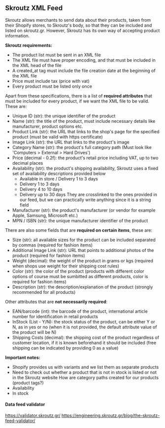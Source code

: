 ## Skroutz XML Feed

Skroutz allows merchants to send data about their products, taken from their Shopify stores, to Skroutz's body, so that they can be included and listed on skroutz.gr. However, Skroutz has its own way of accepting product information.

**Skroutz requirements:**

- The product list must be sent in an XML file
- The XML file must have proper encoding, and that must be included in the XML head of the file
- A created_at tag must include the file creation date at the beginning of the XML file
- Price must include tax (price with vat)
- Every product must be listed only once


Apart from these specifications, there is a list of **required attributes** that must be included for every product, if we want the XML file to be valid. These are:

- Unique ID (str): the unique identifier of the product
- Name (str): the title of the product, must include necessary details like manufacturer, product options etc.
- Product Link (str): the URL that links to the shop's page for the specified product (must be valid with https certificate)
- Image Link (str): the URL that links to the product's image
- Category Name (str): the product's full category path (Must look like 'Computers > External > Hard Drives')
- Price (decimal - 0.2f): the product's retail price including VAT, up to two decimal places
- Availability (str): the product's shipping availability, Skroutz uses a fixed set of availability descriptions provided below
    - Available in store / Delivery 1 to 3 days
    - Delivery 1 to 3 days
    - Delivery 4 to 10 days
    - Delivery up to 30 days
    They are crosslinked to the ones provided in our feed, but we can practically write anything since it is a string field
- Manufacturer (str): the product's manufacturer (or vendor for example Apple, Samsung, Microsoft etc.)
- MPN / ISBN (str): the unique manufacturer identifier of the product

There are also some fields that are **required on certain items**, these are: 

- Size (str): all available sizes for the product can be included separated by commas (required for fashion items)
- Additional Image Link (str): URL that points to additional photos of the product (required for fashion items)
- Weight (decimal): the weight of the product in grams or kgs (required when shops use weight for their shipping cost rules)
- Color (str): the color of the product (products with different color options of course must be sumbitted as different products, color is required for fashion items)
- Description (str): the description/explanation of the product (strongly recommended for all products)

Other attributes that are **not necessarily required**:

- EAN/barcode (int): the barcode of the product, international article number for identification in retail products
- InStock (List - Y/N): the stock status of the product, can be either Y or N, as in yes or no (when it is not provided, the default attribute value of the product will be N)
- Shipping Costs (decimal): the shipping cost of the product regardless of customer location, if it is known beforehand it should be included (free shipping can be indicated by providing 0 as a value)

**Important notes:**
- Shopify provides us with variants and we list them as separate products
- Need to check out whether a product that is not in stock is listed or not in the Skroutz website
How are category paths created for our products (product tags?)
- Availability
- In stock

#### Data feed validator
https://validator.skroutz.gr/
https://engineering.skroutz.gr/blog/the-skroutz-feed-validator/